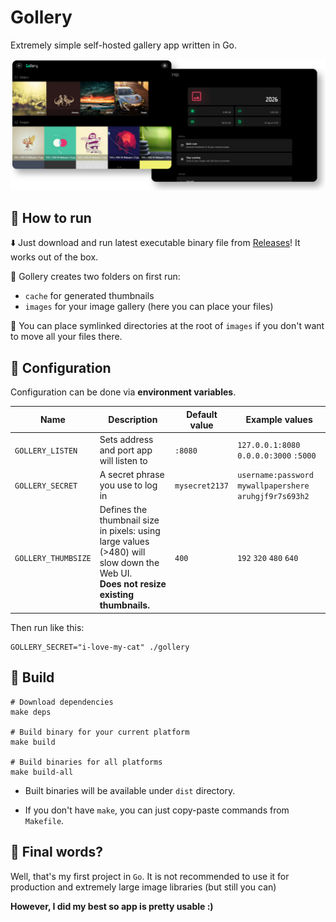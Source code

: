 
# Gollery

Extremely simple self-hosted gallery app written in Go.

![Preview](preview.png)


## 🏃 How to run

⬇️ Just download and run latest executable binary file from [Releases](https://github.com/dani3l0/Gollery/releases)!
It works out of the box.

📂 Gollery creates two folders on first run:

- `cache` for generated thumbnails
- `images` for your image gallery (here you can place your files)

🔗 You can place symlinked directories at the root of `images` if you don't want to move all your files there.


## 🔧 Configuration

Configuration can be done via **environment variables**.

| Name                | Description                                             | Default value  | Example values                               |
|---------------------|---------------------------------------------------------|----------------|----------------------------------------------|
| `GOLLERY_LISTEN`    | Sets address and port app will listen to                | `:8080`        | `127.0.0.1:8080` `0.0.0.0:3000` `:5000`      |
| `GOLLERY_SECRET`    | A secret phrase you use to log in                       | `mysecret2137` | `username:password` `mywallpapershere` `aruhgjf9r7s693h2` |
| `GOLLERY_THUMBSIZE` | Defines the thumbnail size in pixels: using large values (>480) will slow down the Web UI.<br>**Does not resize existing thumbnails.** | `400`          | `192` `320` `480` `640` |

Then run like this:
```
GOLLERY_SECRET="i-love-my-cat" ./gollery
```


## 🔨 Build
```
# Download dependencies
make deps

# Build binary for your current platform
make build

# Build binaries for all platforms
make build-all
```

- Built binaries will be available under `dist` directory.

- If you don't have `make`, you can just copy-paste commands from `Makefile`.


## 🤔 Final words?

Well, that's my first project in `Go`. It is not recommended to use it for production and extremely large image libraries (but still you can)

**However, I did my best so app is pretty usable :)**
